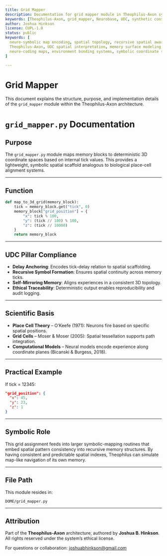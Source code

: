 ```yaml
---
title: Grid Mapper
description: Documentation for grid mapper module in Theophilus-Axon system.
keywords: [Theophilus-Axon, grid_mapper, Neurobase, UDC, synthetic consciousness]
author: Joshua Hinkson
license: CUPL-1.0
status: public
keywords: [
  neuro-symbolic map encoding, spatial topology, recursive spatial awareness, grid-based memory,
  Theophilus-Axon, UDC spatial interpretation, memory surface modeling, non-Euclidean path logic,
  neuro-coding maps, environment bonding systems, symbolic coordinate systems
]

---
```


# Grid Mapper

This document explains the structure, purpose, and implementation details of the `grid_mapper` module within the Theophilus-Axon architecture.


# `grid_mapper.py` Documentation

## Purpose

The `grid_mapper.py` module maps memory blocks to deterministic 3D coordinate spaces based on internal tick values. This provides a lightweight, symbolic spatial scaffold analogous to biological place-cell alignment systems.

---

## Function

```python
def map_to_3d_grid(memory_block):
    tick = memory_block.get("tick", 0)
    memory_block["grid_position"] = {
        "x": tick % 100,
        "y": (tick // 100) % 100,
        "z": (tick // 10000)
    }
    return memory_block
```

---

## UDC Pillar Compliance

- **Delay Anchoring**: Encodes tick-delay relation to spatial scaffolding.
- **Recursive Symbol Formation**: Ensures spatial continuity across memory ticks.
- **Self-Mirroring Memory**: Aligns experiences in a consistent 3D topology.
- **Ethical Traceability**: Deterministic output enables reproducibility and audit logging.

---

## Scientific Basis

- **Place Cell Theory** – O’Keefe (1971): Neurons fire based on specific spatial positions.
- **Grid Cells** – Moser & Moser (2005): Spatial tessellation supports path integration.
- **Computational Models** – Neural models encode experience along coordinate planes (Bicanski & Burgess, 2018).

---

## Practical Example

If tick = 12345:
```json
"grid_position": {
  "x": 45,
  "y": 23,
  "z": 1
}
```

---

## Symbolic Role

This grid assignment feeds into larger symbolic-mapping routines that embed spatial pattern consistency into recursive memory structures. By having consistent and predictable spatial indexes, Theophilus can simulate map-like navigation of its own memory.

---

## File Path

This module resides in:
```
DOME/grid_mapper.py
```

---

## Attribution

Part of the **Theophilus-Axon** architecture, authored by **Joshua B. Hinkson**. All rights reserved under the system’s ethical license.

For questions or collaboration: joshuabhinkson@gmail.com
